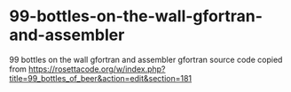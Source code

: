 # 99-bottles-on-the-wall-gfortran-and-assembler
99 bottles on the wall gfortran and assembler
gfortran source code copied from https://rosettacode.org/w/index.php?title=99_bottles_of_beer&action=edit&section=181
